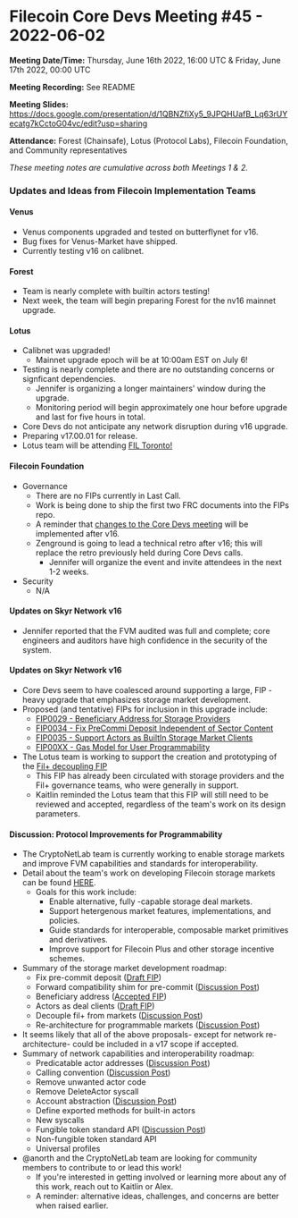 # Filecoin Core Devs Meeting #45 - 2022-06-02

**Meeting Date/Time:** Thursday, June 16th 2022, 16:00 UTC & Friday, June 17th 2022, 00:00 UTC

**Meeting Recording:** See README

**Meeting Slides:** https://docs.google.com/presentation/d/1QBNZfiXy5_9JPQHUafB_Lq63rUYecatg7kCctoG04vc/edit?usp=sharing

**Attendance:** Forest (Chainsafe), Lotus (Protocol Labs), Filecoin Foundation, and Community representatives

_These meeting notes are cumulative across both Meetings 1 & 2._

### Updates and Ideas from Filecoin Implementation Teams

#### Venus
* Venus components upgraded and tested on butterflynet for v16. 
* Bug fixes for Venus-Market have shipped. 
* Currently testing v16 on calibnet. 
#### Forest 
* Team is nearly complete with builtin actors testing! 
* Next week, the team will begin preparing Forest for the nv16 mainnet upgrade. 
#### Lotus 
* Calibnet was upgraded! 
   * Mainnet upgrade epoch will be at 10:00am EST on July 6! 
* Testing is nearly complete and there are no outstanding concerns or signficant dependencies.
  * Jennifer is organizing a longer maintainers' window during the upgrade. 
  * Monitoring period will begin approximately one hour before upgrade and last for five hours in total. 
* Core Devs do not anticipate any network disruption during v16 upgrade. 
* Preparing v17.00.01 for release. 
* Lotus team will be attending [FIL Toronto!](https://www.eventbrite.ca/e/fil-toronto-summithackathon-tickets-337581243587) 

#### Filecoin Foundation 
* Governance 
   * There are no FIPs currently in Last Call. 
   * Work is being done to ship the first two FRC documents into the FIPs repo. 
   * A reminder that [changes to the Core Devs meeting](https://github.com/filecoin-project/tpm/discussions/104) will be implemented after v16. 
   * Zenground is going to lead a technical retro after v16; this will replace the retro previously held during Core Devs calls. 
     * Jennifer will organize the event and invite attendees in the next 1-2 weeks. 
* Security 
  * N/A
 
#### Updates on Skyr Network v16 
* Jennifer reported that the FVM audited was full and complete; core engineers and auditors have high confidence in the security of the system.

#### Updates on Skyr Network v16 
* Core Devs seem to have coalesced around supporting a large, FIP -heavy upgrade that emphasizes storage market development. 
* Proposed (and tentative) FIPs for inclusion in this upgrade include: 
   *  [FIP0029 - Beneficiary Address for Storage Providers](https://github.com/filecoin-project/FIPs/blob/master/FIPS/fip-0029.md)
   *  [FIP0034 - Fix PreCommi Deposit Independent of Sector Content](https://github.com/filecoin-project/FIPs/blob/master/FIPS/fip-0034.md) 
   *  [FIP0035 - Support Actors as BuiltIn Storage Market Clients](https://github.com/filecoin-project/FIPs/blob/master/FIPS/fip-0035.md)
   *  [FIP00XX - Gas Model for User Programmability](https://github.com/filecoin-project/FIPs/pull/317)
* The Lotus team is working to support the creation and prototyping of the [Fil+ decoupling FIP](https://github.com/filecoin-project/FIPs/discussions/313) 
   * This FIP has already been circulated with storage providers and the Fil+ governance teams, who were generally in support. 
   * Kaitlin reminded the Lotus team that this FIP will still need to be reviewed and accepted, regardless of the team's work on its design parameters. 

#### Discussion: Protocol Improvements for Programmability
* The CryptoNetLab team is currently working to enable storage markets and improve FVM capabilities and standards for interoperability. 
* Detail about the team's work on developing Filecoin storage markets can be found [HERE](https://pl-strflt.notion.site/Filecoin-storage-market-programmability-9ca43ca5fe714edaacb9b439978fb343).
   * Goals for this work include: 
     * Enable alternative, fully -capable storage deal markets. 
     * Support hetergenous market features, implementations, and policies. 
     * Guide standards for interoperable, composable market primitives and derivatives. 
     * Improve support for Filecoin Plus and other storage incentive schemes. 
* Summary of the storage market development roadmap: 
   * Fix pre-commit deposit ([Draft FIP](https://github.com/filecoin-project/FIPs/blob/master/FIPS/fip-0034.md))
   * Forward compatibility shim for pre-commit ([Discussion Post](https://github.com/filecoin-project/FIPs/discussions/380))
   * Beneficiary address ([Accepted FIP](https://github.com/filecoin-project/FIPs/blob/master/FIPS/fip-0029.md))
   * Actors as deal clients ([Draft FIP](https://github.com/filecoin-project/FIPs/blob/master/FIPS/fip-0035.md))
   * Decouple fil+ from markets ([Discussion Post](https://github.com/filecoin-project/FIPs/discussions/313))
   * Re-architecture for programmable markets ([Discussion Post](https://github.com/filecoin-project/FIPs/discussions/298))
* It seems likely that all of the above proposals- except for network re-architecture- could be included in a v17 scope if accepted. 
* Summary of network capabilities and interoperability roadmap:
   * Predicatable actor addresses ([Discussion Post](https://github.com/filecoin-project/FIPs/discussions/379))
   * Calling convention ([Discussion Post](https://github.com/filecoin-project/FIPs/discussions/382))
   * Remove unwanted actor code
   * Remove DeleteActor syscall 
   * Account abstraction ([Discussion Post](https://github.com/filecoin-project/FIPs/discussions/388))
   * Define exported methods for built-in actors
   * New syscalls 
   * Fungible token standard API ([Discussion Post](https://github.com/filecoin-project/FIPs/discussions/277))
   * Non-fungible token standard API
   * Universal profiles
* @anorth and the CryptoNetLab team are looking for community members to contribute to or lead this work! 
   * If you're interested in getting involved or learning more about any of this work, reach out to Kaitlin or Alex. 
   * A reminder: alternative ideas, challenges, and concerns are better when raised earlier. 
